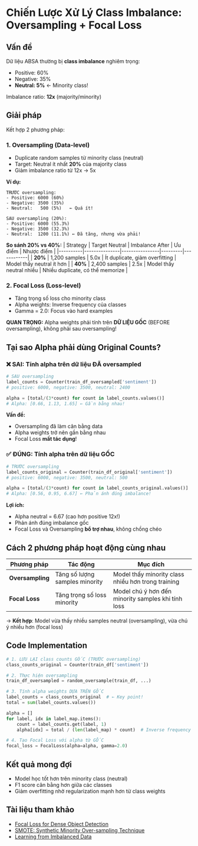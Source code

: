 # Chiến Lược Xử Lý Class Imbalance: Oversampling + Focal Loss

## Vấn đề

Dữ liệu ABSA thường bị **class imbalance** nghiêm trọng:
- Positive: 60%
- Negative: 35%
- **Neutral: 5%** ← Minority class!

Imbalance ratio: **12x** (majority/minority)

## Giải pháp

Kết hợp 2 phương pháp:

### 1. **Oversampling** (Data-level)
- Duplicate random samples từ minority class (neutral)
- Target: Neutral ít nhất **20%** của majority class
- Giảm imbalance ratio từ 12x → 5x

**Ví dụ:**
```
TRƯỚC oversampling:
- Positive: 6000 (60%)
- Negative: 3500 (35%)  
- Neutral:   500 (5%)   ← Quá ít!

SAU oversampling (20%):
- Positive: 6000 (55.3%)
- Negative: 3500 (32.3%)
- Neutral:  1200 (11.1%) ← Đã tăng, nhưng vừa phải!
```

**So sánh 20% vs 40%:**
| Strategy | Target Neutral | Imbalance After | Ưu điểm | Nhược điểm |
|----------|---------------|----------------|---------|------------|
| **20%** | 1,200 samples | 5.0x | Ít duplicate, giảm overfitting | Model thấy neutral ít hơn |
| **40%** | 2,400 samples | 2.5x | Model thấy neutral nhiều | Nhiều duplicate, có thể memorize |

### 2. **Focal Loss** (Loss-level)
- Tăng trọng số loss cho minority class
- Alpha weights: Inverse frequency của classes
- Gamma = 2.0: Focus vào hard examples

**QUAN TRỌNG:** Alpha weights phải tính trên **DỮ LIỆU GỐC** (BEFORE oversampling), không phải sau oversampling!

## Tại sao Alpha phải dùng Original Counts?

### ❌ SAI: Tính alpha trên dữ liệu ĐÃ oversampled

```python
# SAU oversampling
label_counts = Counter(train_df_oversampled['sentiment'])
# positive: 6000, negative: 3500, neutral: 2400

alpha = [total/(3*count) for count in label_counts.values()]
# Alpha: [0.66, 1.13, 1.65] ← Gần bằng nhau!
```

**Vấn đề:** 
- Oversampling đã làm cân bằng data
- Alpha weights trở nên gần bằng nhau
- Focal Loss **mất tác dụng**!

### ✅ ĐÚNG: Tính alpha trên dữ liệu GỐC

```python
# TRƯỚC oversampling
label_counts_original = Counter(train_df_original['sentiment'])
# positive: 6000, negative: 3500, neutral: 500

alpha = [total/(3*count) for count in label_counts_original.values()]
# Alpha: [0.56, 0.95, 6.67] ← Phản ánh đúng imbalance!
```

**Lợi ích:**
- Alpha neutral = 6.67 (cao hơn positive 12x!)
- Phản ánh đúng imbalance gốc
- Focal Loss và Oversampling **bổ trợ nhau**, không chồng chéo

## Cách 2 phương pháp hoạt động cùng nhau

| Phương pháp | Tác động | Mục đích |
|-------------|----------|----------|
| **Oversampling** | Tăng số lượng samples minority | Model thấy minority class nhiều hơn trong training |
| **Focal Loss** | Tăng trọng số loss minority | Model chú ý hơn đến minority samples khi tính loss |

→ **Kết hợp**: Model vừa thấy nhiều samples neutral (oversampling), vừa chú ý nhiều hơn (focal loss)

## Code Implementation

```python
# 1. LƯU LẠI class counts GỐC (TRƯỚC oversampling)
class_counts_original = Counter(train_df['sentiment'])

# 2. Thực hiện oversampling
train_df_oversampled = random_oversample(train_df, ...)

# 3. Tính alpha weights DỰA TRÊN GỐC
label_counts = class_counts_original  # ← Key point!
total = sum(label_counts.values())

alpha = []
for label, idx in label_map.items():
    count = label_counts.get(label, 1)
    alpha[idx] = total / (len(label_map) * count)  # Inverse frequency

# 4. Tạo Focal Loss với alpha từ GỐC
focal_loss = FocalLoss(alpha=alpha, gamma=2.0)
```

## Kết quả mong đợi

- Model học tốt hơn trên minority class (neutral)
- F1 score cân bằng hơn giữa các classes
- Giảm overfitting nhờ regularization mạnh hơn từ class weights

## Tài liệu tham khảo

- [Focal Loss for Dense Object Detection](https://arxiv.org/abs/1708.02002)
- [SMOTE: Synthetic Minority Over-sampling Technique](https://arxiv.org/abs/1106.1813)
- [Learning from Imbalanced Data](https://www.jair.org/index.php/jair/article/view/10302)
